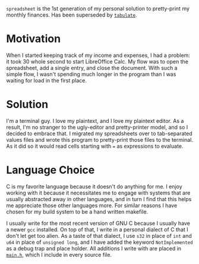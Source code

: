 `spreadsheet` is the 1st generation of my personal solution to pretty-print my
monthly finances. Has been superseded by [`tabulate`](https://github.com/levirak/tabulate).

# Motivation

When I started keeping track of my income and expenses, I had a problem: it
took 30 whole second to start LibreOffice Calc. My flow was to open the
spreadsheet, add a single entry, and close the document. With such a simple
flow, I wasn't spending much longer in the program than I was waiting for load
in the first place.

# Solution

I'm a terminal guy. I love my plaintext, and I love my plaintext editor. As a
result, I'm no stranger to the ugly-editor and pretty-printer model, and so I
decided to embrace that. I migrated my spreadsheets over to tab-separated
values files and wrote this program to pretty-print those files to the
terminal. As it did so it would read cells starting with `=` as expressions to
evaluate.

# Language Choice

C is my favorite language because it doesn't do anything for me. I enjoy
working with it because it necessitates me to engage with systems that are
usually abstracted away in other languages, and in turn I find that this helps
me appreciate those other languages more. For similar reasons I have chosen for
my build system to be a hand written makefile.

I usually write for the most recent version of GNU C because I usually have a
newer `gcc` installed. On top of that, I write in a personal dialect of C that
I don't let get too alien. As a taste of that dialect, I use `s32` in place of
`int` and `u64` in place of `unsigned long`, and I have added the keyword
`NotImplemented` as a debug trap and place holder. All additions I write with
are placed in [`main.h`](src/main.h), which I include in every source file.
